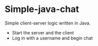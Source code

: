 # Simple-java-chat

Simple client-server logic written in Java. 

* Start the server and the client
* Log in with a username and begin chat
